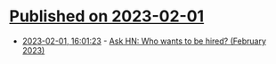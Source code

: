 # [Published on 2023-02-01](index.md)

* [2023-02-01, 16:01:23](https://news.ycombinator.com/item?id=34612351) - [Ask HN: Who wants to be hired? (February 2023)](https://news.ycombinator.com/item?id=34612351)
